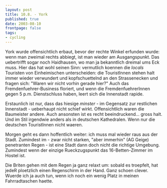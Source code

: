 ```yaml
---
layout: post
title: 10.8. - York
published: true
date: 2003-08-10
frontpage: false 
tags:
- cycling
---
```


York wurde offensichtlich erbaut, bevor der rechte Winkel erfunden wurde: wenn man zweimal rechts abbiegt, ist man wieder am Ausgangspunkt. Das uebertrifft sogar noch Haidhausen, wo man ja bekanntlich dreimal ums Eck muss. Hier das hat wohl seinen Sinn: vermutlich koennen die <i>locals</i> Touristen von Einheimischen unterscheiden: die TouristInnen stehen halt immer wieder verwundert und kopfschuettelnd an den Strassenecken und fragen sich: "Waren wir nicht vorhin gerade hier?" Auch das Fremdenfuehrer-Business floriert, und wenn die FremdenfuehrerInnen gegen 5 p.m. Dienstschluss haben, leert sich die Innenstadt rapide.

Erstaunlich ist nur, dass das hiesige <i>minster</i> - im Gegensatz zur restlichen Innenstadt - ueberhaupt nicht schief wirkt. Offensichtlich waren die Baumeister andere. Auch ansonsten ist es recht beeindruckend... gross halt. Und im Stil irgendwie anders als in deutschen Kathedralen. Wenn nur die deutschen TouristInnen nicht waeren.

Morgen geht es dann hoffentlich weiter: ich muss mal wieder raus aus der Stadt. Zumindest im - zwar nicht starken, "aber immerhin" (AG Geige) penetranten Regen - ist eine Stadt dann doch nicht die richtige Umgebung. Zumindest wenn der einzige Rueckzugspunkt das 16-Betten-Zimmer im Hostel ist. 

Die Briten gehen mit dem Regen ja ganz relaxt um: sobald es troepfelt, hat jedeR ploetzlich einen Regenschirm in der Hand. Ganz schoen clever. Wuerde ich ja  auch tun, wenn ich noch ein wenig Platz in meinen Fahrradtaschen haette.</p>
